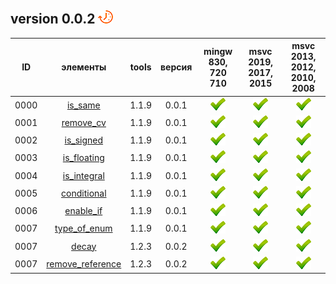 ﻿
[P]: ../../images/progress.png
[V]: ../../images/success.png
[X]: ../../images/failed.png
[D]: ../../images/danger.png
[E]: ../../images/empty.png
[N]: ../../images/na.png

version 0.0.2  [![P]][M]
---
| **ID** | элементы               | tools | версия | mingw 830, 720 710 | msvc 2019, 2017, 2015 | msvc 2013, 2012, 2010, 2008 |  
|:------:|:----------------------:|:-----:|:------:|:------------------:|:---------------------:|:---------------------------:|  
|  0000  | [is_same][00]          | 1.1.9 | 0.0.1  |   [![V]][MINGW]    |  [![V]][VS-NEW]       | [![V]][VS-OLD]              |  
|  0001  | [remove_cv][01]        | 1.1.9 | 0.0.1  |   [![V]][MINGW]    |  [![V]][VS-NEW]       | [![V]][VS-OLD]              |  
|  0002  | [is_signed][02]        | 1.1.9 | 0.0.1  |   [![V]][MINGW]    |  [![V]][VS-NEW]       | [![V]][VS-OLD]              |  
|  0003  | [is_floating][03]      | 1.1.9 | 0.0.1  |   [![V]][MINGW]    |  [![V]][VS-NEW]       | [![V]][VS-OLD]              |  
|  0004  | [is_integral][04]      | 1.1.9 | 0.0.1  |   [![V]][MINGW]    |  [![V]][VS-NEW]       | [![V]][VS-OLD]              |  
|  0005  | [conditional][05]      | 1.1.9 | 0.0.1  |   [![V]][MINGW]    |  [![V]][VS-NEW]       | [![V]][VS-OLD]              |  
|  0006  | [enable_if][06]        | 1.1.9 | 0.0.1  |   [![V]][MINGW]    |  [![V]][VS-NEW]       | [![V]][VS-OLD]              |  
|  0007  | [type_of_enum][07]     | 1.1.9 | 0.0.1  |   [![V]][MINGW]    |  [![V]][VS-NEW]       | [![V]][VS-OLD]              |  
|  0007  | [decay][08]            | 1.2.3 | 0.0.2  |   [![V]][MINGW]    |  [![V]][VS-NEW]       | [![V]][VS-OLD]              |  
|  0007  | [remove_reference][09] | 1.2.3 | 0.0.2  |   [![V]][MINGW]    |  [![V]][VS-NEW]       | [![V]][VS-OLD]              |  


[M]:       #traits      "метафункции для обработки типов"  
[MINGW]:   #mingw-new   "поддержка компиляторов mingw"  
[VS-NEW]:  #msvc-new    "поддержка новых компиляторов msvc"  
[VS-OLD]:  #msvc-old    "поддержка старых компиляторов msvc"  

[00]: #is_same          "типы фиксированных размеров"  
[01]: #remove_cv        "макросы-константы"  
[02]: #is_signed        "связь между знаковым типом и его размером"  
[03]: #is_floating      "связь между беззнаковым типом и его размером"  
[04]: #is_integral      "метафункция получения мак/мин значения интегральных целочисленных типов"  
[05]: #conditional      "метафункция получения мак/мин значения интегральных целочисленных типов"  
[06]: #enable_if        "метафункция получения мак/мин значения интегральных целочисленных типов"  
[07]: #type_of_enum     "метафункция получения мак/мин значения интегральных целочисленных типов"  

[08]: #type_of_enum     "метафункция decay"  
[09]: #type_of_enum     "метафункция remove_reference"  
